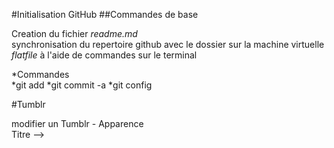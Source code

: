 #Initialisation GitHub
##Commandes de base

Creation du fichier *readme.md*  
synchronisation du repertoire github avec le dossier sur la machine virtuelle *flatfile*
à l'aide de commandes sur le terminal  

*Commandes  
 *git add 
 *git commit -a 
 *git config 



#Tumblr  

modifier un Tumblr - Apparence  
Titre --> <title> {Title}  
description --> <meta> {MetaDescription}  
avatar => favicon (20) {Favicon}  
Font ) {TitleFont}  
Couleur ) {Color}  
Bannière  
